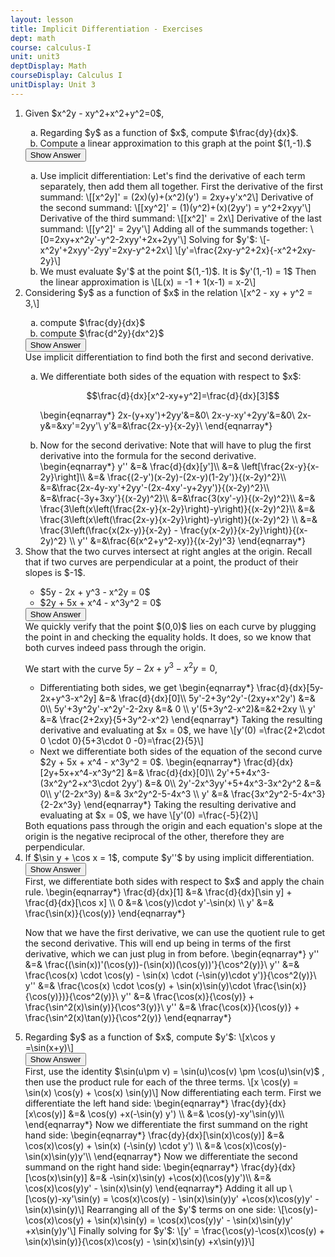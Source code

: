 ```yaml
---
layout: lesson
title: Implicit Differentiation - Exercises
dept: math
course: calculus-I
unit: unit3
deptDisplay: Math
courseDisplay: Calculus I
unitDisplay: Unit 3
---
```


<ol>
<li> <div class="exercise"> Given $x^2y - xy^2+x^2+y^2=0$,
<ol type="a">
<li> Regarding $y$ as a function of $x$, compute $\frac{dy}{dx}$. </li>
<li> Compute a linear approximation to this graph at the point $(1,-1).$ </li>
</ol>

<div class="answerBox">
<button onclick="myFunction('answer1')" class="answerButton">Show Answer</button>
<div  id="answer1" class="answer" >
<ol type="a">
<li>
Use implicit differentiation:
Let's find the derivative of each term separately, then add them all together. First the derivative of the first summand:
\[[x^2y]' = (2x)(y)+(x^2)(y') = 2xy+y'x^2\]
Derivative of the second summand:
\[[xy^2]' = (1)(y^2)+(x)(2yy') = y^2+2xyy'\]
Derivative of the third summand:
\[[x^2]' = 2x\]
Derivative of the last summand:
\[[y^2]' = 2yy'\]
Adding all of the summands together:
\[0=2xy+x^2y'-y^2-2xyy'+2x+2yy'\]
Solving for $y'$:
\[-x^2y'+2xyy'-2yy'=2xy-y^2+2x\]
\[y'=\frac{2xy-y^2+2x}{-x^2+2xy-2y}\]
</li>
<li> 
We must evaluate $y'$ at the point $(1,-1)$. It is $y'(1,-1) = 1$
Then the linear approximation is \[L(x) = -1 + 1(x-1) = x-2\]
</li>
</ol>
</div>
</div>
</div>
</li>

<li> <div class="exercise"> Considering $y$ as a function of $x$ in the relation 
\[x^2 - xy + y^2 = 3,\]
<ol type ="a"> 
<li> compute $\frac{dy}{dx}$ </li>
<li> compute $\frac{d^2y}{dx^2}$ </li>
</ol>

<div class="answerBox">
<button onclick="myFunction('answer2')" class="answerButton">Show Answer</button>
<div  id="answer2" class="answer" >
Use implicit differentiation to find both the first and second derivative.
<ol type="a">
<li> We differentiate both sides of the equation with respect to $x$:

$$\frac{d}{dx}[x^2-xy+y^2]=\frac{d}{dx}[3]$$

\begin{eqnarray*}
2x-(y+xy')+2yy'&=&0\\
2x-y-xy'+2yy'&=&0\\
2x-y&=&xy'=2yy'\\
y'&=&\frac{2x-y}{x-2y}\\
\end{eqnarray*}
</li>
<li> Now for the second derivative: Note that will have to plug the first derivative into the formula for the second derivative.
\begin{eqnarray*}
y'' &=& \frac{d}{dx}[y']\\
&=& \left[\frac{2x-y}{x-2y}\right]\\
&=& \frac{(2-y')(x-2y)-(2x-y)(1-2y')}{(x-2y)^2}\\
&=&\frac{2x-4y-xy'+2yy'-(2x-4xy'-y+2yy')}{(x-2y)^2}\\
&=&\frac{-3y+3xy'}{(x-2y)^2}\\
&=&\frac{3(xy'-y)}{(x-2y)^2}\\
&=& \frac{3\left(x\left(\frac{2x-y}{x-2y}\right)-y\right)}{(x-2y)^2}\\
&=&  \frac{3\left(x\left(\frac{2x-y}{x-2y}\right)-y\right)}{(x-2y)^2} \\
&=& \frac{3\left(\frac{x(2x-y)}{x-2y} - \frac{y(x-2y)}{x-2y}\right)}{(x-2y)^2} \\
y'' &=&\frac{6(x^2+y^2-xy)}{(x-2y)^3}
\end{eqnarray*}
</li>
</ol>
</div>
</div>
</div>
</li>

<li> <div class="exercise"> Show that the two curves intersect at right angles at the origin. Recall that if two curves are perpendicular at a point, the product of their slopes is $-1$.  
<ul>
<li> $5y - 2x + y^3 - x^2y = 0$ </li>
<li> $2y + 5x + x^4 - x^3y^2 = 0$ </li>
</ul>

<div class="answerBox">
<button onclick="myFunction('answer3')" class="answerButton">Show Answer</button>
<div  id="answer3" class="answer" >
We quickly verify that the point $(0,0)$ lies on each curve by plugging the point in and checking the equality holds. It does, so we know that both curves indeed pass through the origin.

We start with the curve $5y - 2x + y^3 - x^2y = 0$, 
<ul>
<li> Differentiating both sides, we get \begin{eqnarray*}
\frac{d}{dx}[5y-2x+y^3-x^2y] &=& \frac{d}{dx}[0]\\
5y'-2+3y^2y'-(2xy+x^2y') &=& 0\\
5y'+3y^2y'-x^2y'-2-2xy &=& 0 \\
y'(5+3y^2-x^2)&=&2+2xy \\
y' &=& \frac{2+2xy}{5+3y^2-x^2}
\end{eqnarray*}
Taking the resulting derivative and evaluating at $x = 0$, we have 
\[y'(0) =\frac{2+2\cdot 0 \cdot 0}{5+3\cdot 0 -0}=\frac{2}{5}\]
</li>
<li> Next we differentiate both sides of the equation of the second curve $2y + 5x + x^4 - x^3y^2 = 0$.
\begin{eqnarray*}
\frac{d}{dx}[2y+5x+x^4-x^3y^2] &=& \frac{d}{dx}[0]\\
2y'+5+4x^3-(3x^2y^2+x^3\cdot 2yy') &=& 0\\
2y'-2x^3yy'+5+4x^3-3x^2y^2 &=& 0\\
y'(2-2x^3y) &=& 3x^2y^2-5-4x^3 \\
y' &=& \frac{3x^2y^2-5-4x^3}{2-2x^3y}
\end{eqnarray*}
Taking the resulting derivative and evaluating at $x = 0$, we have 
\[y'(0) =\frac{-5}{2}\]
</li>
</ul>
Both equations pass through the origin and each equation's slope at the origin is the negative reciprocal of the other, therefore they are perpendicular.

</div>
</div>
</div>
</li>

<li> <div class="exercise"> If $\sin y + \cos x = 1$, compute $y''$ by using implicit differentiation. 

<div class="answerBox">
<button onclick="myFunction('answer4')" class="answerButton">Show Answer</button>
<div  id="answer4" class="answer" >
First, we differentiate both sides with respect to $x$ and apply the chain rule.
\begin{eqnarray*}
\frac{d}{dx}[1] &=& \frac{d}{dx}[\sin y] + \frac{d}{dx}[\cos x] \\
0 &=& \cos(y)\cdot y'-\sin(x) \\
y' &=& \frac{\sin(x)}{\cos(y)}
\end{eqnarray*}

Now that we have the first derivative, we can use the quotient rule to get the second derivative. This will end up being in terms of the first derivative, which we can just plug in from before.
\begin{eqnarray*}
y'' &=& \frac{(\sin(x))'(\cos(y))-(\sin(x))(\cos(y))'}{\cos^2(y)}\\
y'' &=& \frac{\cos(x) \cdot \cos(y) - \sin(x) \cdot (-\sin(y)\cdot y')}{\cos^2(y)}\\
y'' &=& \frac{\cos(x) \cdot \cos(y) + \sin(x)\sin(y)\cdot \frac{\sin(x)}{\cos(y)})}{\cos^2(y)}\\
y'' &=& \frac{\cos(x)}{\cos(y)} + \frac{\sin^2(x)\sin(y)}{\cos^3(y)}\\
y'' &=& \frac{\cos(x)}{\cos(y)} + \frac{\sin^2(x)\tan(y)}{\cos^2(y)}
\end{eqnarray*}
</div>
</div>
</div>
</li>

<li> <div class="exercise"> Regarding $y$ as a function of $x$, compute $y'$:
\[x\cos y =\sin(x+y)\]

<div class="answerBox">
<button onclick="myFunction('answer5')" class="answerButton">Show Answer</button>
<div  id="answer5" class="answer" >
First, use the identity $\sin(u\pm v) = \sin(u)\cos(v) \pm \cos(u)\sin(v)$ , then use the product rule for each of the three terms.
\[x \cos(y) = \sin(x) \cos(y) + \cos(x) \sin(y)\]
Now differentiating each term. First we differentiate the left hand side:
\begin{eqnarray*}
\frac{dy}{dx}[x\cos(y)] &=& \cos(y) +x(-\sin(y) y')  \\
&=& \cos(y)-xy'\sin(y)\\
\end{eqnarray*}
Now we differentiate the first summand on the right hand side:
\begin{eqnarray*}
\frac{dy}{dx}[\sin(x)\cos(y)] &=& \cos(x)\cos(y) + \sin(x) (-\sin(y) \cdot y') \\
&=& \cos(x)\cos(y)-\sin(x)\sin(y)y'\\ 
\end{eqnarray*}
Now we differentiate the second summand on the right hand side:
\begin{eqnarray*}
\frac{dy}{dx}[\cos(x)\sin(y)] &=& -\sin(x)\sin(y) +\cos(x)(\cos(y)y')\\
&=& \cos(x)\cos(y)y' - \sin(x)\sin(y)
\end{eqnarray*}
Adding it all up
\[\cos(y)-xy'\sin(y) = \cos(x)\cos(y) - \sin(x)\sin(y)y' +\cos(x)\cos(y)y' - \sin(x)\sin(y)\]
Rearranging all of the $y'$ terms on one side:
\[\cos(y)-\cos(x)\cos(y) + \sin(x)\sin(y) = \cos(x)\cos(y)y' - \sin(x)\sin(y)y' +x\sin(y)y'\]
Finally solving for $y'$:
\[y' = \frac{\cos(y)-\cos(x)\cos(y) + \sin(x)\sin(y)}{\cos(x)\cos(y) - \sin(x)\sin(y) +x\sin(y)}\] 

</div>
</div>
</div>
</li>

</ol>
